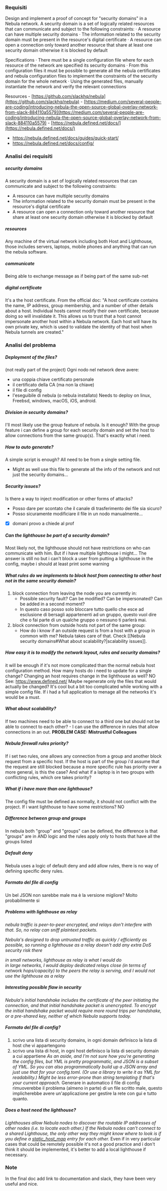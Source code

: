 ### Requisiti
Design and implement a proof of concept for "security domains" in a Nebula network. A security domain is a set of logically related resources that can communicate and subject to the following constraints:
· A resource can have multiple security domains
· The information related to the security domain must be present in the resource's digital certificate
· A resource can open a connection only toward another resource that share at least one security domain otherwise it is blocked by default

Specifications
· There must be a single configuration file where for each resource of the network are specified its security domains
· From this configuration files it must be possible to generate all the nebula certificates and nebula configuration files to implement the constraints of the security domain for the whole network
· Using the generated files, manually instantiate the network and verify the relevant connections

Resources
- [https://github.com/slackhq/nebula](https://github.com/slackhq/nebula)
- [https://medium.com/several-people-are-coding/introducing-nebula-the-open-source-global-overlay-network-from-slack-884110a5579](https://medium.com/several-people-are-coding/introducing-nebula-the-open-source-global-overlay-network-from-slack-884110a5579)
- [https://nebula.defined.net/docs/](https://nebula.defined.net/docs/)
- https://nebula.defined.net/docs/guides/quick-start/
- https://nebula.defined.net/docs/config/

### Analisi dei requisiti
##### security domains
A security domain is a set of logically related resources that can communicate and subject to the following constraints:
- A resource can have multiple security domains
- The information related to the security domain must be present in the resource's digital certificate
- A resource can open a connection only toward another resource that share at least one security domain otherwise it is blocked by default
##### resources
Any machine of the virtual network including both Host and Lighthouse, those includes servers, laptops, mobile phones and anything that can run the nebula software.
##### communicate
Being able to exchange message as if being part of the same sub-net
##### digital certificate
It's a the host certificate. From the official doc: "A host certificate contains the name, IP address, group membership, and a number of other details about a host. Individual hosts cannot modify their own certificate, because doing so will invalidate it. This allows us to trust that a host cannot impersonate another host within a Nebula network. Each host will have its own private key, which is used to validate the identity of that host when Nebula tunnels are created."

### Analisi del problema
##### Deployment of the files?
(not really part of the project)
Ogni nodo nel network deve avere:
- una coppia chiave certificato personale
- il certificato della CA (ma non la chiave)
- il file di config
- l'eseguibile di nebula (o nebula installato)
Needs to deploy on linux, Freebsd, windows, macOS, iOS, android.
##### Division in security domains?
I'll most likely use the group feature of nebula. Is it enough?
With the group feature i can define a group for each security domain and set the host to allow connections from thw same group(s). That's exactly what i need.
##### How to auto generate?
A simple script is enough? All need to be from a single setting file.
- Might as well use this file to generate all the info of the network and not just the security domains...
##### Security issues?
Is there a way to inject modification or other forms of attacks?
- Posso dare per scontato che il canale di trasferimento dei file sia sicuro?
- Posso sicuramente modificiare il file in un nodo manualmente...
- [x] domani provo a chiede al prof
##### Can the lighthouse be part of a security domain?
Most likely not, the lighthouse should not have restrictions on who can communicate with him.
But if i have multiple lighthouse i might...
The answer is still no but i can't block a user from putting a lighthouse in the config, maybe i should at least print some warning
##### What rules do we implements to block host from connecting to other host not in the same security domain?
1) block connection from leaving the node you are currently in:
	- Possible security fault? Can be modified? Can be impersonated? Can be added in a second moment?
	- In questo caso posso solo bloccare tutto quello che esce ad esclusione di bersagli appartenenti ad un gruppo, questo vuol dire che o fai parte di un qualche gruppo o nessuno ti parlerà mai.
1) block connection from outside hosts not part of the same group:
	- How do i know if an outside request is from a host with a group in common with me? Nebula takes care of that.
Check [[Nebula security domains#What about scalability?|scalability issues]].
##### How easy it is to modify the network layout, rules and security domains?
it will be enough if it's not more complicated than the normal nebula host configuration method.
How many hosts do i need to update for a single change? Changing an host requires change in the lighthouse as well? NO
See: https://www.defined.net/
Maybe regenerate only the files that would actually be changed?
It's cool but a bit too complicated while working with a simple config file. If i had a full application to menage all the networks it's would be a must.
##### What about scalability?
If two machines need to be able to connect to a third one but should not be able to connect to each other? 
	- I can use the difference in rules that allow connections in an out.
**PROBLEM CASE: Mistrustful Colleagues**
##### Nebula firewall rules priority?
If i set two rules, one allows any connection from a group and another block request from a specific host. If the host is part of the group i'd assume that the request are still blocked because a more specific rule has priority over a more general, is this the case?
And what if a laptop is in two groups with conflicting rules, which ore takes priority?
##### What if i have more than one lighthouse?
The config file must be defined as normally, it should not conflict with the project.
If i want lighthouse to have some restrictions? NO
##### Difference between group and groups
In nebula both "group" and "groups" can be defined, the difference is that "groups" are in AND logic and the rules apply only to hosts that have all the groups listed
##### Default deny 
Nebula uses a logic of default deny and add allow rules, there is no way of defining specific deny rules.
##### Formato del file di config
Un bel JSON non sarebbe male ma è la versione migliore? Molto probabilmente si
##### Problems with lighthouse as relay
*nebula traffic is peer-to-peer encrypted, and relays don't interfere with that. So, no relay can sniff plaintext packets.*

*Nebula's designed to drop untrusted traffic as quickly / efficiently as possible, so running a lighthouse as a relay doesn't add any extra DoS security risk there*

*in small networks, lighthouse as relay is what I would do  
in large networks, I would deploy dedicated relays close (in terms of network hops/capacity) to the peers the relay is serving, and I would not use the lighthouse as a relay*
##### Interesting possible flaw in security
*Nebula's initial handshake includes the certificate of the peer initiating the connection, and that initial handshake packet is unencrypted. To encrypt the initial handshake packet would require more round trips per handshake, or a pre-shared key, neither of which Nebula supports today.*
##### Formato del file di config?
1) scrivo una lista di security domains, in ogni domain definisco la lista di host che vi appartengono
2) scrivo una lista di host, in ogni host definisco la lista di security domain a cui appartiene
*As an aside, and I'm not sure how you're generating the config files, but YML is pretty programmatic, and JSON is a subset of YML. So you can also programmatically build up a JSON array and just use that for your config.toml. (Or use a library to write it as YML for readability.) Might be less error-prone than string templating if that's your current approach.*
Generare in automatico il file di config rimuoverebbe il problema (almeno in parte) di un file scritto male, questo implicherebbe avere un'applicazione per gestire la rete con gui e tutto quanto.
##### Does a host need the lighthouse?
*Lighthouses allow Nebula nodes to discover the routable IP addresses of other nodes (i.e. to locate each other.) If the Nebula nodes can't connect to a shared Lighthouse, the only other way they might know where to look is if you define a [static_host_map](https://nebula.defined.net/docs/config/static-host-map/) entry for each other.* 
Even if in very particular cases that could be remotely possible it's not a good practice and i don't think it should be implemented, it's better to add a local lighthouse if necessary. 



### Note
In the final doc add link to documentation and slack, they have been very useful and nice.